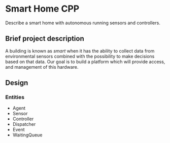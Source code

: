 # Smart Home CPP
Describe a smart home with autonomous running sensors and controllers.

## Brief project description
A building is known as *smart* when it has the ability to collect data from environmental sensors combined with the possibility to make decisions based on that data.
Our goal is to build a platform which will provide access, and management of this hardware.

## Design

### Entities

* Agent
* Sensor
* Controller
* Dispatcher
* Event
* WaitingQueue
